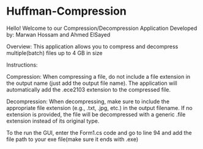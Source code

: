 # Huffman-Compression

Hello! Welcome to our Compression/Decompression Application
Developed by: Marwan Hossam and Ahmed ElSayed

Overview:
This application allows you to compress and decompress multiple(batch) files up to 4 GB in size

Instructions:

Compression:
When compressing a file, do not include a file extension in the output name (just add the output file name). The application will automatically add the .ece2103 extension to the compressed file.

Decompression:
When decompressing, make sure to include the appropriate file extension (e.g., .txt, .jpg, etc.) in the output filename.
If no extension is provided, the file will be decompressed with a generic .file extension instead of its original type.


To the run the GUI, enter the Form1.cs code and go to line 94 and add the file path to your exe file(make sure it ends with .exe)
